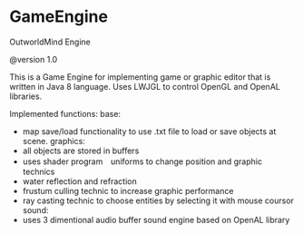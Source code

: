 # GameEngine
OutworldMind Engine

@version 1.0

This is a Game Engine for implementing game or graphic editor that is written in Java 8 language. 
Uses LWJGL to control OpenGL and OpenAL libraries. 

Implemented functions:
base:
- map save/load functionality to use .txt file to load or save objects at scene.
graphics:
- all objects are stored in buffers
- uses shader program　uniforms to change position and graphic technics
- water reflection and refraction
- frustum culling technic to increase graphic performance
- ray casting technic to choose entities by selecting it with mouse coursor
sound:
- uses 3 dimentional audio buffer sound engine based on OpenAL library
